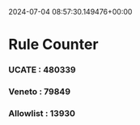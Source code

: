 2024-07-04 08:57:30.149476+00:00
# Rule Counter 
 ### UCATE : 480339

 ### Veneto : 79849

 ### Allowlist : 13930